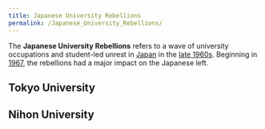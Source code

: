 ```yaml
---
title: Japanese University Rebellions
permalink: /Japanese_University_Rebellions/
---
```


The **Japanese University Rebellions** refers to a wave of university
occupations and student-led unrest in [Japan](Japan.md "wikilink") in the
[late 1960s](Revolutions_of_1967_-_1975.md "wikilink"). Beginning in
[1967](Timeline_of_Libertarian_Socialism_in_Eastern_Asia.md "wikilink"),
the rebellions had a major impact on the Japanese left.

## Tokyo University

## Nihon University